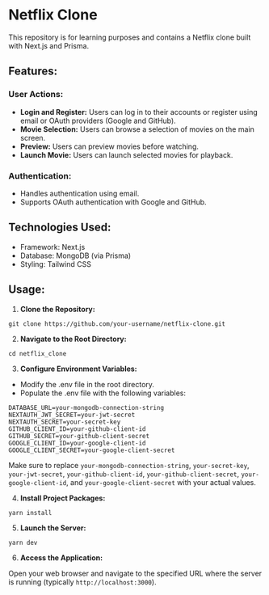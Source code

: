 # Netflix Clone

This repository is for learning purposes and contains a Netflix clone built with Next.js and Prisma.

## Features:

### User Actions:
- **Login and Register:** Users can log in to their accounts or register using email or OAuth providers (Google and GitHub).
- **Movie Selection:** Users can browse a selection of movies on the main screen.
- **Preview:** Users can preview movies before watching.
- **Launch Movie:** Users can launch selected movies for playback.

### Authentication:
- Handles authentication using email.
- Supports OAuth authentication with Google and GitHub.

## Technologies Used:

- Framework: Next.js
- Database: MongoDB (via Prisma)
- Styling: Tailwind CSS

## Usage:

1. **Clone the Repository:**

```
git clone https://github.com/your-username/netflix-clone.git
```

2. **Navigate to the Root Directory:**

```
cd netflix_clone
```

3. **Configure Environment Variables:**

- Modify the .env file in the root directory.
- Populate the .env file with the following variables:

```
DATABASE_URL=your-mongodb-connection-string
NEXTAUTH_JWT_SECRET=your-jwt-secret
NEXTAUTH_SECRET=your-secret-key
GITHUB_CLIENT_ID=your-github-client-id
GITHUB_SECRET=your-github-client-secret
GOOGLE_CLIENT_ID=your-google-client-id
GOOGLE_CLIENT_SECRET=your-google-client-secret
```

Make sure to replace `your-mongodb-connection-string`, `your-secret-key`, `your-jwt-secret`, `your-github-client-id`, `your-github-client-secret`, `your-google-client-id`, and `your-google-client-secret` with your actual values.

4. **Install Project Packages:**

```
yarn install
```

5. **Launch the Server:**

```
yarn dev
```

6. **Access the Application:**

Open your web browser and navigate to the specified URL where the server is running (typically `http://localhost:3000`).
